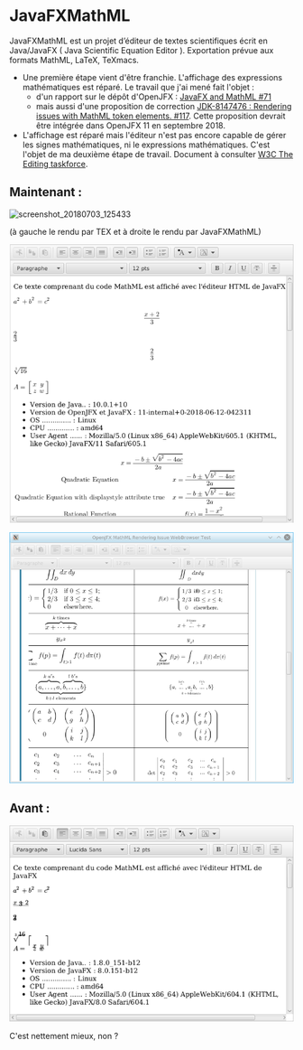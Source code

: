 # JavaFXMathML
JavaFXMathML est un projet d’éditeur de textes scientifiques écrit en Java/JavaFX ( Java Scientific Equation Editor ).
Exportation prévue aux formats MathML, LaTeX, TeXmacs.

- Une première étape vient d'être franchie.
L'affichage des expressions mathématiques est réparé. Le travail que j'ai mené fait l'objet :
  - d'un rapport sur le dépôt d'OpenJFX :  [JavaFX and MathML #71](https://github.com/javafxports/openjdk-jfx/issues/71)
  - mais aussi d'une proposition de correction [JDK-8147476 : Rendering issues with MathML token elements. #117](https://github.com/javafxports/openjdk-jfx/pull/117). Cette proposition devrait être intégrée dans OpenJFX 11 en septembre 2018.
- L'affichage est réparé mais l'éditeur n'est pas encore capable de gérer les signes mathématiques, ni le expressions mathématiques. C'est l'objet de ma deuxième étape de travail. Document à consulter [W3C The Editing taskforce](http://w3c.github.io/editing/).


## Maintenant :
![screenshot_20180703_125433](https://user-images.githubusercontent.com/19194678/42216096-e7b632d8-7ec0-11e8-81df-e37eb6bfd3a5.png)

(à gauche le rendu par TEX et à droite le rendu par JavaFXMathML)

![Capture d'écran de JavaFXMathML](/images/Screenshot_20180702_040429.png)

![Capture d'écran de JavaFXMathML](/images/Screenshot_20180619_191413.png)

## Avant :

![Capture d'écran de JavaFXMathML](/images/screen_shoot_javafxmathml_201801021624.png)

C'est nettement mieux, non ?

